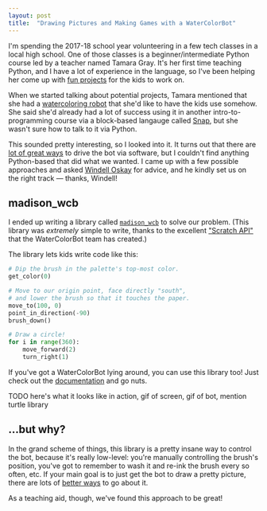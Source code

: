 ```yaml
---
layout: post
title:  "Drawing Pictures and Making Games with a WaterColorBot"
---
```


I'm spending the 2017-18 school year volunteering in a few tech classes in a local high school. One of those classes is a beginner/intermediate Python course led by a teacher named Tamara Gray. It's her first time teaching Python, and I have a lot of experience in the language, so I've been helping her come up with [fun projects](http://blog.jrheard.com/python/passwords) for the kids to work on.

When we started talking about potential projects, Tamara mentioned that she had a [watercoloring robot](http://watercolorbot.com/) that she'd like to have the kids use somehow. She said she'd already had a lot of success using it in another intro-to-programming course via a block-based langauge called [Snap](https://github.com/evil-mad/WaterColorBlocks), but she wasn't sure how to talk to it via Python.

This sounded pretty interesting, so I looked into it. It turns out that there are [lot of great ways](http://wiki.evilmadscientist.com/WaterColorBot) to drive the bot via software, but I couldn't find anything Python-based that did what we wanted. I came up with a few possible approaches and asked [Windell Oskay](https://www.evilmadscientist.com/about/) for advice, and he kindly set us on the right track — thanks, Windell!

madison_wcb
-----------

I ended up writing a library called [`madison_wcb`](http://madison-wcb.readthedocs.io/en/latest/) to solve our problem. (This library was _extremely_ simple to write, thanks to the excellent ["Scratch API"](https://github.com/techninja/cncserver/blob/master/scratch/SCRATCH.API.md) that the WaterColorBot team has created.)

The library lets kids write code like this:

```python
# Dip the brush in the palette's top-most color.
get_color(0)

# Move to our origin point, face directly "south",
# and lower the brush so that it touches the paper.
move_to(100, 0)
point_in_direction(-90)
brush_down()

# Draw a circle!
for i in range(360):
	move_forward(2)
	turn_right(1)
```

If you've got a WaterColorBot lying around, you can use this library too! Just check out the [documentation](http://madison-wcb.readthedocs.io/en/latest/) and go nuts.

TODO here's what it looks like in action, gif of screen, gif of bot, mention turtle library

...but why?
--------

In the grand scheme of things, this library is a pretty insane way to control the bot, because it's really low-level: you're manually controlling the brush's position, you've got to remember to wash it and re-ink the brush every so often, etc. If your main goal is to just get the bot to draw a pretty picture, there are lots of [better ways](http://wiki.evilmadscientist.com/WaterColorBot#Part_II:_Software_for_WaterColorBot) to go about it.

As a teaching aid, though, we've found this approach to be great!

